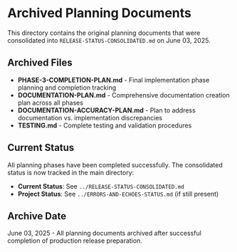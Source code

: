 # Archived Planning Documents

This directory contains the original planning documents that were consolidated into `RELEASE-STATUS-CONSOLIDATED.md` on June 03, 2025.

## Archived Files

- **PHASE-3-COMPLETION-PLAN.md** - Final implementation phase planning and completion tracking
- **DOCUMENTATION-PLAN.md** - Comprehensive documentation creation plan across all phases
- **DOCUMENTATION-ACCURACY-PLAN.md** - Plan to address documentation vs. implementation discrepancies
- **TESTING.md** - Complete testing and validation procedures

## Current Status

All planning phases have been completed successfully. The consolidated status is now tracked in the main directory:

- **Current Status**: See `../RELEASE-STATUS-CONSOLIDATED.md`
- **Project Status**: See `../ERRORS-AND-ECHOES-STATUS.md` (if still present)

## Archive Date

June 03, 2025 - All planning documents archived after successful completion of production release preparation.